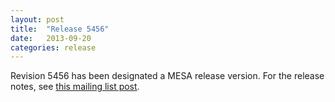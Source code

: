 ```yaml
---
layout: post
title:  "Release 5456"
date:   2013-09-20
categories: release
---
```


Revision 5456 has been designated a MESA release version.  For the
release notes, see [this mailing list post][notes].

[notes]:http://sourceforge.net/p/mesa/mailman/message/31428288/

